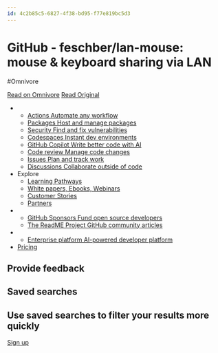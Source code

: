```yaml
---
id: 4c2b85c5-6827-4f38-bd95-f77e819bc5d3
---
```


# GitHub - feschber/lan-mouse: mouse & keyboard sharing via LAN
#Omnivore
 
[Read on Omnivore](https://omnivore.app/me/https-github-com-feschber-lan-mouse-19110dfbdac)
[Read Original](https://github.com/feschber/lan-mouse)
 
* * [ Actions Automate any workflow ](https://github.com/features/actions)  
   * [ Packages Host and manage packages ](https://github.com/features/packages)  
   * [ Security Find and fix vulnerabilities ](https://github.com/features/security)  
   * [ Codespaces Instant dev environments ](https://github.com/features/codespaces)  
   * [ GitHub Copilot Write better code with AI ](https://github.com/features/copilot)  
   * [ Code review Manage code changes ](https://github.com/features/code-review)  
   * [ Issues Plan and track work ](https://github.com/features/issues)  
   * [ Discussions Collaborate outside of code ](https://github.com/features/discussions)
* Explore  
   * [ Learning Pathways](https://resources.github.com/learn/pathways)  
   * [ White papers, Ebooks, Webinars](https://resources.github.com/)  
   * [ Customer Stories](https://github.com/customer-stories)  
   * [ Partners](https://partner.github.com/)
* * [ GitHub Sponsors Fund open source developers ](https://github.com/sponsors)  
   * [ The ReadME Project GitHub community articles ](https://github.com/readme)
* * [ Enterprise platform AI-powered developer platform ](https://github.com/enterprise)
* [Pricing](https://github.com/pricing)

##  Provide feedback

##  Saved searches

## Use saved searches to filter your results more quickly

[ Sign up](https://github.com/signup?ref%5Fcta=Sign+up&ref%5Floc=header+logged+out&ref%5Fpage=%2F%3Cuser-name%3E%2F%3Crepo-name%3E&source=header-repo&source%5Frepo=feschber%2Flan-mouse) 